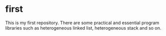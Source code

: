 # first
This is my first repository. There are some practical and essential program libraries such as heterogeneous linked list, heterogeneous stack and so on.
